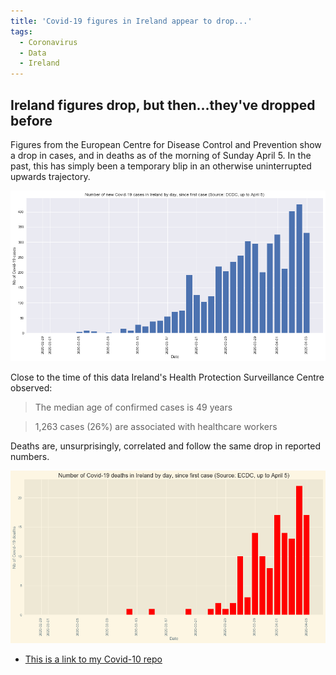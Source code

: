 ```yaml
---
title: 'Covid-19 figures in Ireland appear to drop...'
tags:
  - Coronavirus
  - Data
  - Ireland
---
```


## Ireland figures drop, but then...they've dropped before

Figures from the European Centre for Disease Control and Prevention show a drop in cases, and in deaths as of the morning of Sunday April 5. In the past, this has simply been a temporary blip in an otherwise uninterrupted upwards trajectory.

![Daily cases in Ireland](/images/ireland_cases_0504.jpg)

Close to the time of this data Ireland's Health Protection Surveillance Centre observed:

> The median age of confirmed cases is 49 years

> 1,263 cases (26%) are associated with healthcare workers

Deaths are, unsurprisingly, correlated and follow the same drop in reported numbers.

![Daily cases in Ireland](/images/ireland_deaths_0504.jpg)

* [This is a link to my Covid-10 repo](https://github.com/aodhanlutetiae/covid)
